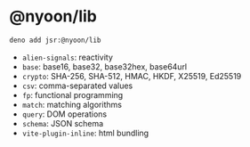 # @nyoon/lib

```sh
deno add jsr:@nyoon/lib
```

- `alien-signals`: reactivity
- `base`: base16, base32, base32hex, base64url
- `crypto`: SHA-256, SHA-512, HMAC, HKDF, X25519, Ed25519
- `csv`: comma-separated values
- `fp`: functional programming
- `match`: matching algorithms
- `query`: DOM operations
- `schema`: JSON schema
- `vite-plugin-inline`: html bundling
